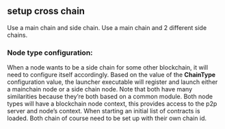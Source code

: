 ## setup cross chain

Use a main chain and side chain.
Use a main chain and 2 different side chains.

### Node type configuration:

When a node wants to be a side chain for some other blockchain, it will need to configure itself accordingly. Based on the value of the **ChainType** configuration value, the launcher executable will register and launch either a mainchain node or a side chain node. Note that both have many similarities because they’re both based on a common module. Both node types will have a blockchain node context, this provides access to the p2p server and node’s context. When starting an initial list of contracts is loaded. Both chain of course need to be set up with their own chain id.